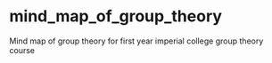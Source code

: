 # mind_map_of_group_theory
Mind map of group theory for first year imperial college group theory course
